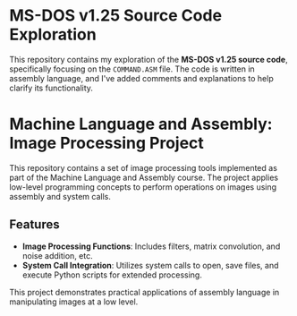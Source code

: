 # MS-DOS v1.25 Source Code Exploration

This repository contains my exploration of the **MS-DOS v1.25 source code**, specifically focusing on the `COMMAND.ASM` file. The code is written in assembly language, and I've added comments and explanations to help clarify its functionality.


# Machine Language and Assembly: Image Processing Project

This repository contains a set of image processing tools implemented as part of the Machine Language and Assembly course. The project applies low-level programming concepts to perform operations on images using assembly and system calls.

## Features

- **Image Processing Functions**: Includes filters, matrix convolution, and noise addition, etc.
- **System Call Integration**: Utilizes system calls to open, save files, and execute Python scripts for extended processing.

This project demonstrates practical applications of assembly language in manipulating images at a low level.
